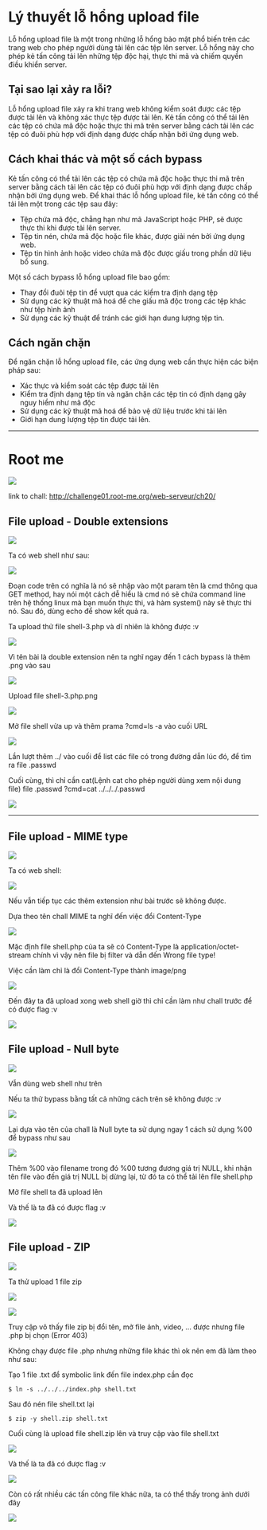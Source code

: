 # Lý thuyết lỗ hổng upload file

Lỗ hổng upload file là một trong những lỗ hổng bảo mật phổ biến trên các trang web cho phép người dùng tải lên các tệp lên server. Lỗ hổng này cho phép kẻ tấn công tải lên những tệp độc hại, thực thi mã và chiếm quyền điều khiển server.

## Tại sao lại xảy ra lỗi?

Lỗ hổng upload file xảy ra khi trang web không kiểm soát được các tệp được tải lên và không xác thực tệp được tải lên. Kẻ tấn công có thể tải lên các tệp có chứa mã độc hoặc thực thi mã trên server bằng cách tải lên các tệp có đuôi phù hợp với định dạng được chấp nhận bởi ứng dụng web.

## Cách khai thác và một số cách bypass

Kẻ tấn công có thể tải lên các tệp có chứa mã độc hoặc thực thi mã trên server bằng cách tải lên các tệp có đuôi phù hợp với định dạng được chấp nhận bởi ứng dụng web. Để khai thác lỗ hổng upload file, kẻ tấn công có thể tải lên một trong các tệp sau đây:

- Tệp chứa mã độc, chẳng hạn như mã JavaScript hoặc PHP, sẽ được thực thi khi được tải lên server.
- Tệp tin nén, chứa mã độc hoặc file khác, được giải nén bởi ứng dụng web.
- Tệp tin hình ảnh hoặc video chứa mã độc được giấu trong phần dữ liệu bổ sung.

Một số cách bypass lỗ hổng upload file bao gồm:

- Thay đổi đuôi tệp tin để vượt qua các kiểm tra định dạng tệp
- Sử dụng các kỹ thuật mã hoá để che giấu mã độc trong các tệp khác như tệp hình ảnh
- Sử dụng các kỹ thuật để tránh các giới hạn dung lượng tệp tin.

## Cách ngăn chặn

Để ngăn chặn lỗ hổng upload file, các ứng dụng web cần thực hiện các biện pháp sau:

- Xác thực và kiểm soát các tệp được tải lên
- Kiểm tra định dạng tệp tin và ngăn chặn các tệp tin có định dạng gây nguy hiểm như mã độc
- Sử dụng các kỹ thuật mã hoá để bảo vệ dữ liệu trước khi tải lên
- Giới hạn dung lượng tệp tin được tải lên.

---

# Root me

![](https://i.imgur.com/jPZ1IJH.png)

link to chall: http://challenge01.root-me.org/web-serveur/ch20/

## File upload - Double extensions

![](https://i.imgur.com/Ta8WyX1.png)

Ta có web shell như sau:

![](https://i.imgur.com/8Qhqlvs.png)

Đoạn code trên có nghĩa là nó sẽ nhập vào một param tên là cmd thông qua GET method, hay nói một cách dễ hiểu là cmd nó sẽ chứa command line trên hệ thống linux mà bạn muốn thực thi, và hàm system() này sẽ thực thi nó. Sau đó, dùng echo để show kết quả ra.

Ta upload thử file shell-3.php và dĩ nhiên là không được :v

![](https://i.imgur.com/t4C0o0G.png)

Vì tên bài là double extension nên ta nghĩ ngay đến 1 cách bypass là thêm .png vào sau

![](https://i.imgur.com/3GhGBjz.png)

Upload file shell-3.php.png 

![](https://i.imgur.com/uQccBF2.png)

Mở file shell vừa up và thêm prama ?cmd=ls -a vào cuối URL

![](https://i.imgur.com/eitqyQf.png)

Lần lượt thêm ../ vào cuối để list các file có trong đường dẫn lúc đó, để tìm ra file .passwd

Cuối cùng, thì chỉ cần cat(Lệnh cat cho phép người dùng xem nội dung file) file .passwd ?cmd=cat ../../../.passwd 

![](https://i.imgur.com/a30Lp49.png)

---

## File upload - MIME type

![](https://i.imgur.com/3FpG43i.png)


Ta có web shell:

![](https://i.imgur.com/IYgaq1y.png)


Nếu vẫn tiếp tục các thêm extension như bài trước sẽ không được.

Dựa theo tên chall MIME ta nghĩ đến việc đổi Content-Type

![](https://i.imgur.com/QnAxPI2.png)


Mặc định file shell.php của ta sẽ có Content-Type là application/octet-stream chính vì vậy nên file bị filter và dẫn đến Wrong file type!

Việc cần làm chỉ là đổi Content-Type thành image/png

![](https://i.imgur.com/Jh0G9kB.png)


Đến đây ta đã upload xong web shell giờ thì chỉ cần làm như chall trước để có được flag :v 

![](https://i.imgur.com/QE0JORh.png)


## File upload - Null byte

![](https://i.imgur.com/1aF9B1o.png)


Vẫn dùng web shell như trên

Nếu ta thử bypass bằng tất cả những cách trên sẽ không được :v 

![](https://i.imgur.com/KB647wI.png)


Lại dựa vào tên của chall là Null byte ta sử dụng ngay 1 cách sử dụng %00 để bypass như sau

![](https://i.imgur.com/ZEF5u8w.png)


Thêm %00 vào filename trong đó %00 tương đương giá trị NULL, khi nhận tên file vào đến giá trị NULL bị dừng lại, từ đó ta có thể tải lên file shell.php

Mở file shell ta đã upload lên

Và thế là ta đã có được flag :v 

![](https://i.imgur.com/WK01zOW.png)


## File upload - ZIP

![](https://i.imgur.com/9IhzBEr.png)


Ta thử upload 1 file zip

![](https://i.imgur.com/4anGv0C.png)

![](https://i.imgur.com/FZ8pAPA.png)


Truy cập vô thấy file zip bị đổi tên, mở file ảnh, video, ... được nhưng file .php bị chọn (Error 403) 

Không chạy được file .php nhưng những file khác thì ok nên em đã làm theo như sau:

Tạo 1 file .txt để symbolic link đến file index.php cần đọc

`$ ln -s ../../../index.php shell.txt`

Sau đó nén file shell.txt lại

`$ zip -y shell.zip shell.txt`

Cuối cùng là upload file shell.zip lên và truy cập vào file shell.txt

![](https://i.imgur.com/codXEWZ.png)


Và thế là ta đã có được flag :v 

![](https://i.imgur.com/nAtBBJF.png)


Còn có rất nhiều các tấn công file khác nữa, ta có thể thấy trong ảnh dưới đây

![](https://i.imgur.com/sedHiBi.png)
